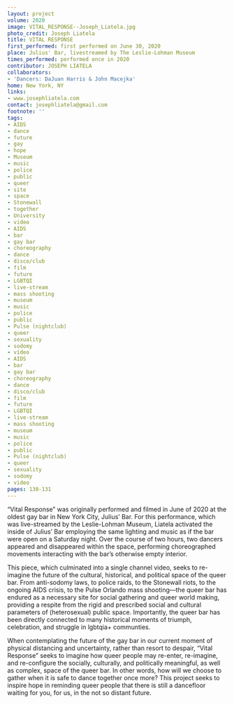 ```yaml
---
layout: project
volume: 2020
image: VITAL_RESPONSE--Joseph_Liatela.jpg
photo_credit: Joseph Liatela
title: VITAL RESPONSE
first_performed: first performed on June 30, 2020
place: Julius' Bar, livestreamed by The Leslie-Lohman Museum
times_performed: performed once in 2020
contributor: JOSEPH LIATELA
collaborators:
- 'Dancers: DaJuan Harris & John Macejka'
home: New York, NY
links:
- www.josephliatela.com
contact: josephliatela@gmail.com
footnote: ''
tags:
- AIDS
- dance
- future
- gay
- hope
- Museum
- music
- police
- public
- queer
- site
- space
- Stonewall
- together
- University
- video
- AIDS
- bar
- gay bar
- choreography
- dance
- disco/club
- film
- future
- LGBTQI
- live-stream
- mass shooting
- museum
- music
- police
- public
- Pulse (nightclub)
- queer
- sexuality
- sodomy
- video
- AIDS
- bar
- gay bar
- choreography
- dance
- disco/club
- film
- future
- LGBTQI
- live-stream
- mass shooting
- museum
- music
- police
- public
- Pulse (nightclub)
- queer
- sexuality
- sodomy
- video
pages: 130-131
---
```


“Vital Response” was originally performed and filmed in June of 2020 at the oldest gay bar in New York City, Julius’ Bar. For this performance, which was live-streamed by the Leslie-Lohman Museum, Liatela activated the inside of Julius’ Bar employing the same lighting and music as if the bar were open on a Saturday night. Over the course of two hours, two dancers appeared and disappeared within the space, performing choreographed movements interacting with the bar’s otherwise empty interior. 

This piece, which culminated into a single channel video, seeks to re-imagine the future of the cultural, historical, and political space of the queer bar. From anti-sodomy laws, to police raids, to the Stonewall riots, to the ongoing AIDS crisis, to the Pulse Orlando mass shooting—the queer bar has endured as a necessary site for social gathering and queer world making, providing a respite from the rigid and prescribed social and cultural parameters of (heterosexual) public space. Importantly, the queer bar has been directly connected to many historical moments of triumph, celebration, and struggle in lgbtqia+ communties.

When contemplating the future of the gay bar in our current moment of physical distancing and uncertainty, rather than resort to despair, “Vital Response” seeks to imagine how queer people may re-enter, re-imagine, and re-configure the socially, culturally, and politically meaningful, as well as complex, space of the queer bar. In other words, how will we choose to gather when it is safe to dance together once more? This project seeks to inspire hope in reminding queer people that there is still a dancefloor waiting for you, for us, in the not so distant future.
